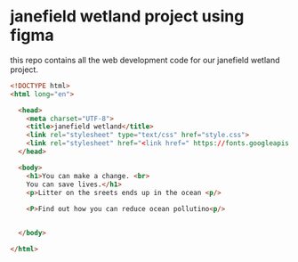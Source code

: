 # janefield wetland project using figma

this repo contains all the web development code for our janefield wetland project.

```html
<!DOCTYPE html>
<html long="en">

  <head>
    <meta charset="UTF-8">
    <title>janefield wetland</title>
    <link rel="stylesheet" type="text/css" href="style.css">
    <link rel="stylesheet" href="<link href=" https://fonts.googleapis.com/css2?family=Poppins:wght@300;400;600;700;900&display=swap" rel="stylesheet">
  </head>

  <body>
    <h1>You can make a change. <br>
    You can save lives.</h1>
    <p>Litter on the sreets ends up in the ocean <p/>
    
    <P>Find out how you can reduce ocean pollutino<p/>


  </body>

</html>



```

